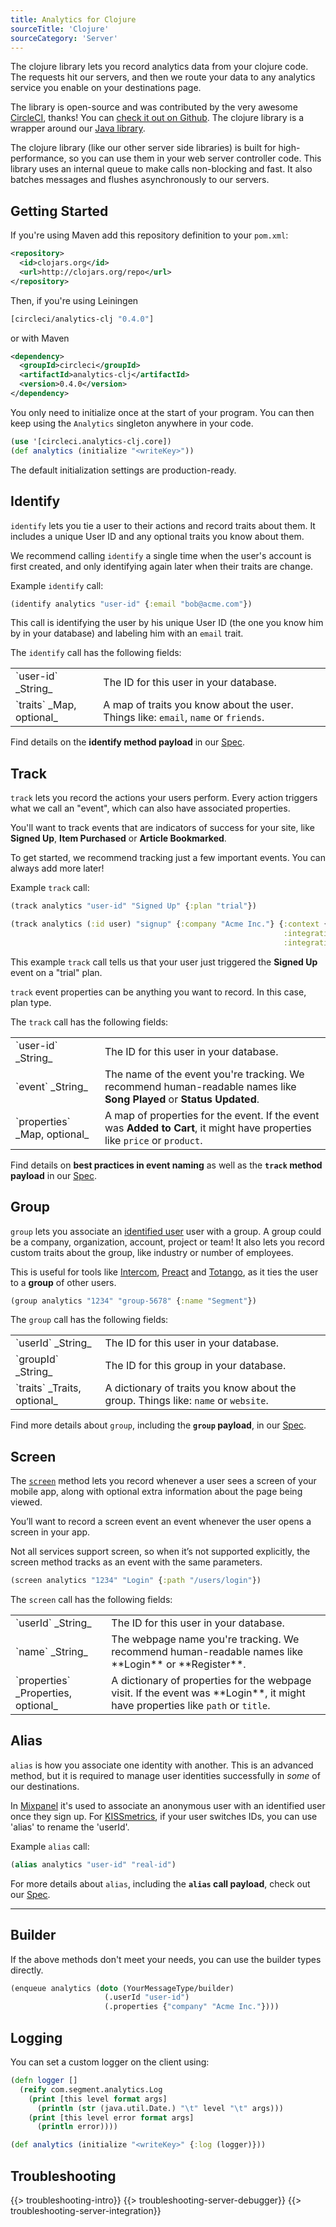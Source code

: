 ```yaml
---
title: Analytics for Clojure
sourceTitle: 'Clojure'
sourceCategory: 'Server'
---
```


The clojure library lets you record analytics data from your clojure code. The requests hit our servers, and then we route your data to any analytics service you enable on your destinations page.

The library is open-source and was contributed by the very awesome [CircleCI](https://circleci.com/), thanks! You can [check it out on Github](https://github.com/circleci/analytics-clj). The clojure library is a wrapper around our [Java library](https://github.com/segmentio/analytics-java).

The clojure library (like our other server side libraries) is built for high-performance, so you can use them in your web server controller code. This library uses an internal queue to make calls non-blocking and fast. It also batches messages and flushes asynchronously to our servers.

## Getting Started

If you're using Maven add this repository definition to your `pom.xml`:

```xml
<repository>
  <id>clojars.org</id>
  <url>http://clojars.org/repo</url>
</repository>
```

Then, if you're using Leiningen

```clj
[circleci/analytics-clj "0.4.0"]
```

or with Maven

```xml
<dependency>
  <groupId>circleci</groupId>
  <artifactId>analytics-clj</artifactId>
  <version>0.4.0</version>
</dependency>
```

You only need to initialize once at the start of your program. You can then keep
using the `Analytics` singleton anywhere in your code.

```clj
(use '[circleci.analytics-clj.core])
(def analytics (initialize "<writeKey>"))
```

The default initialization settings are production-ready.

## Identify

`identify` lets you tie a user to their actions and record traits about them. It includes a unique User ID and any optional traits you know about them.

We recommend calling `identify` a single time when the user's account is first created, and only identifying again later when their traits are change.

Example `identify` call:

```clj
(identify analytics "user-id" {:email "bob@acme.com"})
```

This call is identifying the user by his unique User ID (the one you know him by in your database) and labeling him with an `email` trait.

The `identify` call has the following fields:

<table class="api-table">
  <tr>
    <td>`user-id` _String_</td>
    <td>The ID for this user in your database.</td>
  </tr>
  <tr>
    <td>`traits` _Map, optional_</td>
    <td>A map of traits you know about the user. Things like: <code>email</code>, <code>name</code> or <code>friends</code>.</td>
  </tr>
</table>

Find details on the **identify method payload** in our [Spec](/docs/spec/identify/).

## Track

`track` lets you record the actions your users perform.  Every action triggers what we call an "event", which can also have associated properties.

You'll want to track events that are indicators of success for your site, like **Signed Up**, **Item Purchased** or **Article Bookmarked**.

To get started, we recommend tracking just a few important events. You can always add more later!

Example `track` call:

```clj
(track analytics "user-id" "Signed Up" {:plan "trial"})
```

```clj
(track analytics (:id user) "signup" {:company "Acme Inc."} {:context {:language "en-us"}
                                                             :integrations {"AdRoll" false}
                                                             :integration-options {"Amplitude" {:session-id (:id session)}}})
```

This example `track` call tells us that your user just triggered the **Signed Up** event on a "trial" plan.

`track` event properties can be anything you want to record. In this case, plan type.

The `track` call has the following fields:

<table class="api-table">
  <tr>
    <td>`user-id` _String_</td>
    <td>The ID for this user in your database.</td>
  </tr>
  <tr>
    <td>`event` _String_</td>
    <td>The name of the event you're tracking. We recommend human-readable names like <strong>Song Played</strong> or <strong>Status Updated</strong>.</td>
  </tr>
  <tr>
    <td>`properties` _Map, optional_</td>
    <td>A map of properties for the event. If the event was <strong>Added to Cart</strong>, it might have properties like <code>price</code> or <code>product</code>.</td>
  </tr>
</table>

Find details on **best practices in event naming** as well as the **`track` method payload** in our [Spec](/docs/spec/track/).

## Group

`group` lets you associate an [identified user](/docs/sources/server/java/#identify) user with a group. A group could be a company, organization, account, project or team! It also lets you record custom traits about the group, like industry or number of employees.

This is useful for tools like [Intercom](/docs/integrations/intercom/), [Preact](/docs/integrations/preact/) and [Totango](/docs/integrations/totango/), as it ties the user to a **group** of other users.


```clj
(group analytics "1234" "group-5678" {:name "Segment"})
```

The `group` call has the following fields:

<table class="api-table">
  <tr>
    <td>`userId` _String_</td>
    <td>The ID for this user in your database.</td>
  </tr>
  <tr>
    <td>`groupId` _String_</td>
    <td>The ID for this group in your database.</td>
  </tr>
  <tr>
    <td>`traits` _Traits, optional_</td>
    <td>A dictionary of traits you know about the group. Things like: <code>name</code> or <code>website</code>.</td>
  </tr>
</table>

Find more details about `group`, including the **`group` payload**, in our [Spec](/docs/spec/group/).

## Screen

The [`screen`](/docs/spec/screen/) method lets you record whenever a user sees a screen of your mobile app, along with optional extra information about the page being viewed.

You’ll want to record a screen event an event whenever the user opens a screen in your app.

Not all services support screen, so when it’s not supported explicitly, the screen method tracks as an event with the same parameters.

```clj
(screen analytics "1234" "Login" {:path "/users/login"})
```

The `screen` call has the following fields:

<table class="api-table">
  <tr>
    <td>`userId` _String_</td>
    <td>The ID for this user in your database.</td>
  </tr>
  <tr>
    <td>`name` _String_</td>
    <td>The webpage name you're tracking. We recommend human-readable names like **Login** or **Register**.</td>
  </tr>
  <tr>
    <td>`properties` _Properties, optional_</td>
    <td>A dictionary of properties for the webpage visit. If the event was **Login**, it might have properties like <code>path</code> or <code>title</code>.</td>
  </tr>
</table>

## Alias

`alias` is how you associate one identity with another. This is an advanced method, but it is required to manage user identities successfully in *some* of our destinations.

In [Mixpanel](/docs/integrations/mixpanel/#alias) it's used to associate an anonymous user with an identified user once they sign up. For [KISSmetrics](/docs/integrations/kissmetrics/#alias), if your user switches IDs, you can use 'alias' to rename the 'userId'.

Example `alias` call:

```clj
(alias analytics "user-id" "real-id")
```

For more details about `alias`, including the **`alias` call payload**, check out our [Spec](/docs/spec/alias/).

---

## Builder

If the above methods don't meet your needs, you can use the builder types directly.

```clj
(enqueue analytics (doto (YourMessageType/builder)
                     (.userId "user-id")
                     (.properties {"company" "Acme Inc."})))
```

## Logging

You can set a custom logger on the client using:

```clj
(defn logger []
  (reify com.segment.analytics.Log
    (print [this level format args]
      (println (str (java.util.Date.) "\t" level "\t" args)))
    (print [this level error format args]
      (println error))))

(def analytics (initialize "<writeKey>" {:log (logger)}))
```

## Troubleshooting

{{> troubleshooting-intro}}
{{> troubleshooting-server-debugger}}
{{> troubleshooting-server-integration}}
